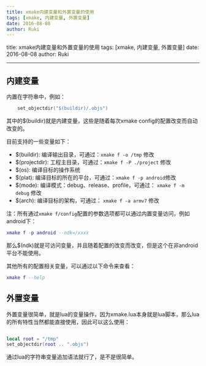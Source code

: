 ```yaml
---
title: xmake内建变量和外置变量的使用
tags: [xmake, 内建变量, 外置变量]
date: 2016-08-08
author: Ruki
---
```


title: xmake内建变量和外置变量的使用
tags: [xmake, 内建变量, 外置变量]
date: 2016-08-08
author: Ruki

---
## 内建变量

内置在字符串中，例如：

```lua
    set_objectdir("$(buildir)/.objs")
```

其中的$(buildir)就是内建变量，这些是随着每次xmake config的配置改变而自动改变的。

目前支持的一些变量如下：

* $(buildir): 编译输出目录，可通过：`xmake f -o /tmp` 修改
* $(projectdir): 工程主目录，可通过：`xmake f -P ./project` 修改
* $(os): 编译目标的操作系统
* $(plat): 编译目标的所在的平台，可通过：`xmake f -p android`修改
* $(mode): 编译模式：debug、release、profile，可通过： `xmake f -m debug` 修改
* $(arch): 编译目标的架构，可通过： `xmake f -a armv7` 修改





注：所有通过`xmake f/config`配置的参数选项都可以通过内置变量访问，例如android下：

```lua
xmake f -p android --ndk=/xxxx
```

那么$(ndk)就是可访问变量，并且随着配置的改变而改变，但是这个在非android平台不能使用。

其他所有的配置相关变量，可以通过以下命令来查看：

```lua
xmake f --help 
```

## 外置变量

外置变量很简单，就是lua的变量操作，因为xmake.lua本身就是lua脚本，那么lua的所有特性当然都能直接使用，因此可以这么使用：

```lua

local root = "/tmp"
set_objectdir(root .. ".objs")
```

通过lua的字符串变量追加语法就行了，是不是很简单。

